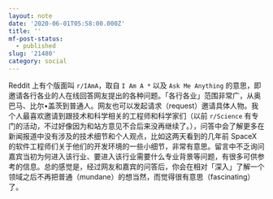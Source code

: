 ```yaml
---
layout: note
date: '2020-06-01T05:58:00.000Z'
title: ''
mf-post-status:
  - published
slug: '21480'
category: social
---
```

Reddit 上有个版面叫  `r/IAmA`，取自 `I Am A *` 以及 `Ask Me Anything` 的意思，即邀请各行各业的人在线回答网友提出的各种问题。「各行各业」范围非常广，从奥巴马、比尔•盖茨到普通人。网友也可以发起请求（request）邀请具体人物。我个人最喜欢邀请到跟技术和科学相关的工程师和科学家们（以前 `r/Science` 有专门的活动，不过好像因为和站方意见不合后来没再继续了。），问答中会了解更多在新闻报道中没有涉及的技术细节和个人观点，比如这两天看到的几年前 SpaceX 的软件工程师们关于他们的开发环境的一些小细节，非常有意思。留言中不乏询问嘉宾当初为何进入该行业、要进入该行业需要什么专业背景等问题，有很多可供参考的信息。总的感觉是，经过网友和嘉宾的问答后，你会在相对「深入」了解一个领域之后不再把普通（mundane）的想当然，而觉得很有意思（fascinating）了。
